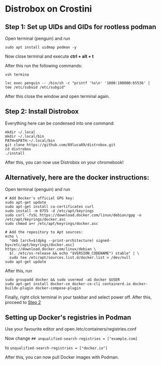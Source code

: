 # Distrobox on Crostini

## Step 1: Set up UIDs and GIDs for rootless podman

Open terminal (penguin) and run
```
sudo apt install uidmap podman -y
```
Now close terminal and execute **ctrl + alt + t**

After this run the following commands:
```
vsh termina
```
```
lxc exec penguin -- /bin/sh -c "printf '%s\n' '1000:100000:65536' | tee /etc/subuid /etc/subgid"
```
After this close the window and open terminal again.

## Step 2: Install Distrobox

Everything here can be condensed into one command:
```
mkdir ~/.local
mkdir ~/.local/bin
PATH=$PATH:~/.local/bin
git clone https://github.com/89luca89/distrobox.git
cd distrobox
./install
```
After this, you can now use Distrobox on your chromebook!

## Alternatively, here are the docker instructions:

Open terminal (penguin) and run
```
# Add Docker's official GPG key:
sudo apt-get update
sudo apt-get install ca-certificates curl
sudo install -m 0755 -d /etc/apt/keyrings
sudo curl -fsSL https://download.docker.com/linux/debian/gpg -o /etc/apt/keyrings/docker.asc
sudo chmod a+r /etc/apt/keyrings/docker.asc

# Add the repository to Apt sources:
echo \
  "deb [arch=$(dpkg --print-architecture) signed-by=/etc/apt/keyrings/docker.asc] https://download.docker.com/linux/debian \
  $(. /etc/os-release && echo "$VERSION_CODENAME") stable" | \
  sudo tee /etc/apt/sources.list.d/docker.list > /dev/null
sudo apt-get update
```
After this, run 
```
sudo groupadd docker && sudo usermod -aG docker $USER
sudo apt-get install docker-ce docker-ce-cli containerd.io docker-buildx-plugin docker-compose-plugin
```
Finally, right click terminal in your taskbar and select power off.
After this, proceed to [Step 2](https://github.com/upperint/Distrobox_on_Crostini?tab=readme-ov-file#step-2-install-distrobox)

## Setting up Docker's registries in Podman

Use your favourite editor and open /etc/containers/registries.conf

Now change `## unqualified-search-registries = ["example.com]`

to `unqualified-search-registries = ["docker.io"]`

After this, you can now pull Docker images with Podman.
